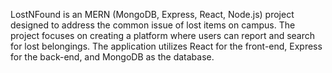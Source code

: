 LostNFound is an MERN (MongoDB, Express, React, Node.js) project designed to address the common issue of lost items on campus. 
The project focuses on creating a platform where users can report and search for lost belongings. 
The application utilizes React for the front-end, Express for the back-end, and MongoDB as the database.